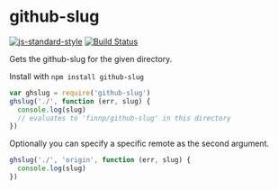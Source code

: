 # github-slug
[![js-standard-style](https://cdn.rawgit.com/feross/standard/master/badge.svg)](https://github.com/feross/standard)
[![Build Status](https://travis-ci.org/finnp/github-slug.svg?branch=master)](https://travis-ci.org/finnp/github-slug)

Gets the github-slug for the given directory.

Install with `npm install github-slug`

```javascript
var ghslug = require('github-slug')
ghslug('./', function (err, slug) {
  console.log(slug)
  // evaluates to 'finnp/github-slug' in this directory
})
```

Optionally you can specify a specific remote as the second argument.
```javascript
ghslug('./', 'origin', function (err, slug) {
  console.log(slug)
})
```
